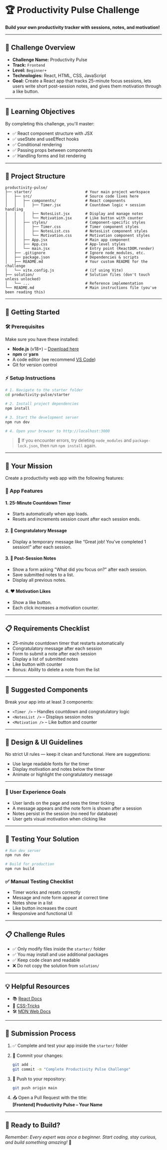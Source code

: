 # 🏆 Productivity Pulse Challenge

**Build your own productivity tracker with sessions, notes, and motivation!**

---

## 📖 Challenge Overview

- **Challenge Name:** Productivity Pulse
- **Track:** `Frontend`
- **Level:** `Beginner+`
- **Technologies:** React, HTML, CSS, JavaScript
- **Goal:** Create a React app that tracks 25-minute focus sessions, lets users write short post-session notes, and gives them motivation through a like button.

---

## 🧠 Learning Objectives

By completing this challenge, you'll master:

- ✅ React component structure with JSX
- ✅ useState and useEffect hooks
- ✅ Conditional rendering
- ✅ Passing props between components
- ✅ Handling forms and list rendering

---

## 📁 Project Structure

```
productivity-pulse/
├── starter/                        # Your main project workspace
│   ├── src/                        # Source code lives here
│   │   ├── components/             # React components
│   │   │   ├── Timer.jsx           # Countdown logic + session handling
│   │   │   ├── NotesList.jsx       # Display and manage notes
│   │   │   └── Motivation.jsx      # Like button with counter
│   │   ├── styles/                 # Component-specific styles
│   │   │   ├── Timer.css           # Timer component styles
│   │   │   ├── NotesList.css       # NotesList component styles
│   │   │   └── Motivation.css      # Motivation component styles
│   │   ├── App.jsx                 # Main app component
│   │   ├── App.css                 # App-level styles
│   │   └── main.jsx                # Entry point (ReactDOM.render)
│   ├── .gitignore                  # Ignore node_modules, etc.
│   ├── package.json                # Dependencies & scripts
│   ├── README.md                   # Your custom README for the challenge
│   └── vite.config.js              # (if using Vite)
├── solution/                       # Solution files (don't touch unless unlocked)
│   └── ...                         # Reference implementation
└── README.md                       # Main instructions file (you've been reading this)
```

---

## 🚀 Getting Started

### 🛠 Prerequisites

Make sure you have these installed:

- **Node.js** (v18+) – [Download here](https://nodejs.org/)
- **npm** or **yarn**
- A code editor (we recommend [VS Code](https://code.visualstudio.com/))
- Git for version control

### ⚡ Setup Instructions

```bash
# 1. Navigate to the starter folder
cd productivity-pulse/starter

# 2. Install project dependencies
npm install

# 3. Start the development server
npm run dev

# 4. Open your browser to http://localhost:3000
```

> 🔄 If you encounter errors, try deleting `node_modules` and `package-lock.json`, then run `npm install` again.

---

## 🎯 Your Mission

Create a productivity web app with the following features:

### 🧭 App Features

#### 1. **25-Minute Countdown Timer**

- Starts automatically when app loads.
- Resets and increments session count after each session ends.

#### 2. **🎉 Congratulatory Message**

- Display a temporary message like “Great job! You’ve completed 1 session!” after each session.

#### 3. **📝 Post-Session Notes**

- Show a form asking "What did you focus on?" after each session.
- Save submitted notes to a list.
- Display all previous notes.

#### 4. **❤️ Motivation Likes**

- Show a like button.
- Each click increases a motivation counter.

---

## 📋 Requirements Checklist

- 25-minute countdown timer that restarts automatically
- Congratulatory message after each session
- Form to submit a note after each session
- Display a list of submitted notes
- Like button with counter
- Bonus: Ability to delete a note from the list

---

## 🔧 Suggested Components

Break your app into at least 3 components:

- `<Timer />` – Handles countdown and congratulatory logic
- `<NotesList />` – Displays session notes
- `<Motivation />` – Like button and counter

---

## 🎨 Design & UI Guidelines

No strict UI rules — keep it clean and functional. Here are suggestions:

- Use large readable fonts for the timer
- Display motivation and notes below the timer
- Animate or highlight the congratulatory message

---

### 🎯 User Experience Goals

- User lands on the page and sees the timer ticking
- A message appears and the note form is shown after a session
- Notes persist in the session (no need for database)
- User gets visual motivation when clicking like

---

## 🧪 Testing Your Solution

```bash
# Run dev server
npm run dev

# Build for production
npm run build
```

### ✅ Manual Testing Checklist

- Timer works and resets correctly
- Message and note form appear at correct time
- Notes show in a list
- Like button increases the count
- Responsive and functional UI

---

## 📋 Challenge Rules

- ✅ Only modify files inside the `starter/` folder
- ✅ You may install and use additional packages
- ✅ Keep code clean and readable
- ❌ Do not copy the solution from `solution/`

---

## 💡 Helpful Resources

- 📚 [React Docs](https://react.dev/)
- 🎨 [CSS-Tricks](https://css-tricks.com/)
- 🛠️ [MDN Web Docs](https://developer.mozilla.org/)

---

## 🚀 Submission Process

1. ✅ Complete and test your app inside the `starter/` folder
2. 📝 Commit your changes:

   ```bash
   git add .
   git commit -m "Complete Productivity Pulse Challenge"
   ```

3. 🔄 Push to your repository:

   ```bash
   git push origin main
   ```

4. 📤 Open a Pull Request with the title:  
   **[Frontend] Productivity Pulse – Your Name**

---

## 🌟 Ready to Build?

_Remember: Every expert was once a beginner. Start coding, stay curious, and build something amazing!_ 🚀
